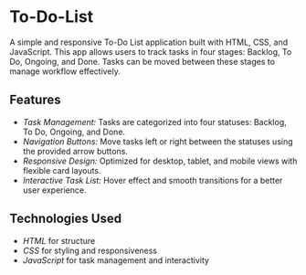 # To-Do-List

A simple and responsive To-Do List application built with HTML, CSS, and JavaScript. This app allows users to track tasks in four stages: Backlog, To Do, Ongoing, and Done. Tasks can be moved between these stages to manage workflow effectively.

## Features

- *Task Management:* Tasks are categorized into four statuses: Backlog, To Do, Ongoing, and Done.
- *Navigation Buttons:* Move tasks left or right between the statuses using the provided arrow buttons.
- *Responsive Design:* Optimized for desktop, tablet, and mobile views with flexible card layouts.
- *Interactive Task List:* Hover effect and smooth transitions for a better user experience.

## Technologies Used

- *HTML* for structure
- *CSS* for styling and responsiveness
- *JavaScript* for task management and interactivity

